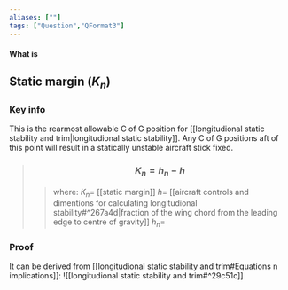 ```yaml
---
aliases: [""]
tags: ["Question","QFormat3"]
---
```


#### What is
## Static margin ($K_n$)
### Key info
This is the rearmost allowable C of G position for [[longitudional static stability and trim|longitudional static stability]]. Any C of G positions aft of this point will result in a statically unstable aircraft stick fixed.

> ### $$ K_n = h_n - h $$ 
>> where:
>> $K_n=$ [[static margin]] 
>> $h=$ [[aircraft controls and dimentions for calculating longitudional stability#^267a4d|fraction of the wing chord from the leading edge to centre of gravity]]
>> $h_n=$ 

### Proof

It can be derived from [[longitudional static stability and trim#Equations n implications]]:
![[longitudional static stability and trim#^29c51c]]

